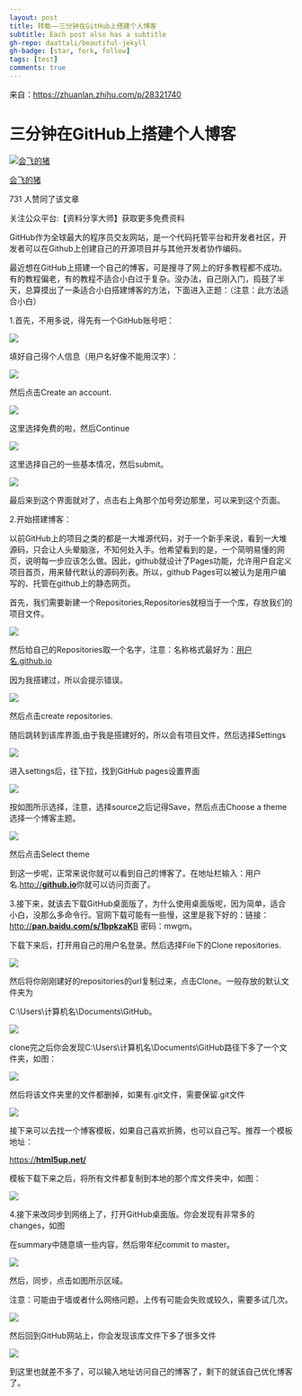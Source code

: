 ```yaml
---
layout: post
title: 转载——三分钟在GitHub上搭建个人博客
subtitle: Each post also has a subtitle
gh-repo: daattali/beautiful-jekyll
gh-badge: [star, fork, follow]
tags: [test]
comments: true
---
```


来自：https://zhuanlan.zhihu.com/p/28321740

# 三分钟在GitHub上搭建个人博客

[![会飞的猪](https://pica.zhimg.com/v2-29e36ac62525ddd884635b3093f5505b_xs.jpg?source=172ae18b)](https://www.zhihu.com/people/luhongquan)

[会飞的猪](https://www.zhihu.com/people/luhongquan)

731 人赞同了该文章

关注公众平台:【资料分享大师】获取更多免费资料

GitHub作为全球最大的程序员交友网站，是一个代码托管平台和开发者社区，开发者可以在Github上创建自己的开源项目并与其他开发者协作编码。

最近想在GitHub上搭建一个自己的博客，可是搜寻了网上的好多教程都不成功。有的教程偏老，有的教程不适合小白过于复杂。没办法，自己刚入门，捣鼓了半天，总算摸出了一条适合小白搭建博客的方法，下面进入正题：（注意：此方法适合小白）

1.首先，不用多说，得先有一个GitHub账号吧：

![](https://pic3.zhimg.com/80/v2-be8a3a6ad036c32b51caa3d78af4f146_720w.jpg)

填好自己得个人信息（用户名好像不能用汉字）：

![](https://pic3.zhimg.com/80/v2-37aac3db6e2094f0e2da6fb41196d6d6_720w.jpg)

然后点击Create an account.

![](https://pic2.zhimg.com/80/v2-7872012db459db8c8bab2793f7f79101_720w.jpg)

这里选择免费的啦，然后Continue

![](https://pic3.zhimg.com/80/v2-6b2a6d5aee07e8ab650c09e45c18d5d6_720w.jpg)

这里选择自己的一些基本情况，然后submit。

![](https://pic3.zhimg.com/80/v2-f96b47e3b9b37bbcebf8ae83d26fec2e_720w.jpg)

最后来到这个界面就对了，点击右上角那个加号旁边那里，可以来到这个页面。

2.开始搭建博客：

以前GitHub上的项目之类的都是一大堆源代码，对于一个新手来说，看到一大堆源码，只会让人头晕脑涨，不知何处入手。他希望看到的是，一个简明易懂的网页，说明每一步应该怎么做。因此，github就设计了Pages功能，允许用户自定义项目首页，用来替代默认的源码列表。所以，github Pages可以被认为是用户编写的、托管在github上的静态网页。

首先，我们需要新建一个Repositories,Repositories就相当于一个库，存放我们的项目文件。

![](https://pic4.zhimg.com/80/v2-bb9610cdfb32da5e5d029356666ac8b3_720w.jpg)

然后给自己的Repositories取一个名字，注意：名称格式最好为：[用户名.github.io](https://link.zhihu.com/?target=http%3A//xn--eqr924avxo.github.io/)

因为我搭建过，所以会提示错误。

![](https://pic2.zhimg.com/80/v2-ae40c07cde4cfe27b93c902850160891_720w.jpg)

然后点击create repositories.

随后跳转到该库界面,由于我是搭建好的，所以会有项目文件，然后选择Settings

![](https://pic4.zhimg.com/80/v2-3d639cfbaff027254b6e899a1642644b_720w.jpg)

进入settings后，往下拉，找到GitHub pages设置界面

![](https://pic1.zhimg.com/80/v2-90469a0aba1ab48ac8ddb7d9f39c1230_720w.jpg)

按如图所示选择，注意，选择source之后记得Save，然后点击Choose a theme选择一个博客主题。

![](https://pic2.zhimg.com/80/v2-be796f462202406cb2cd42fd511d6a85_720w.jpg)

然后点击Select theme

到这一步呢，正常来说你就可以看到自己的博客了。在地址栏输入：用户名.[http://**github.io**](https://link.zhihu.com/?target=http%3A//github.io)你就可以访问页面了。

3.接下来，就该去下载GitHub桌面版了，为什么使用桌面版呢，因为简单，适合小白，没那么多命令行。官网下载可能有一些慢，这里是我下好的：链接：[http://**pan.baidu.com/s/1bpkzaK**B](https://link.zhihu.com/?target=http%3A//pan.baidu.com/s/1bpkzaKB) 密码：mwgm。

下载下来后，打开用自己的用户名登录。然后选择File下的Clone repositories.

![](https://pic4.zhimg.com/80/v2-c5f165c7056bf8a1e81c98880e6bc3b7_720w.jpg)

然后将你刚刚建好的repositories的url复制过来，点击Clone。一般存放的默认文件夹为

C:\Users\计算机名\Documents\GitHub。

![](https://pic1.zhimg.com/80/v2-faf4513657fd78aad02687c02ba2e1c0_720w.jpg)

clone完之后你会发现C:\Users\计算机名\Documents\GitHub路径下多了一个文件夹，如图：

![](https://pic2.zhimg.com/80/v2-c73a4bec66a84957dd8b069b43f177d1_720w.jpg)

然后将该文件夹里的文件都删掉，如果有.git文件，需要保留.git文件

![](https://pic2.zhimg.com/80/v2-9e80d042f9b5c2cd0f4326890cdaa331_720w.jpg)

接下来可以去找一个博客模板，如果自己喜欢折腾，也可以自己写。推荐一个模板地址：

[https://**html5up.net/**](https://link.zhihu.com/?target=https%3A//html5up.net/)

模板下载下来之后，将所有文件都复制到本地的那个库文件夹中，如图：

![](https://pic2.zhimg.com/80/v2-8f81e8870436ae635ebba5af137990f5_720w.jpg)

4.接下来改同步到网络上了，打开GitHub桌面版。你会发现有非常多的changes，如图

在summary中随意填一些内容，然后带年纪commit to master。

![](https://pic4.zhimg.com/80/v2-3b08ca2dfb6215d86595c4fdc9fdb7f7_720w.jpg)

然后，同步，点击如图所示区域。

注意：可能由于墙或者什么网络问题，上传有可能会失败或较久，需要多试几次。

![](https://pic4.zhimg.com/80/v2-dcf13d09dfd1b34fb474ecbdcd404567_720w.jpg)

然后回到GitHub网站上，你会发现该库文件下多了很多文件

![](https://pic4.zhimg.com/80/v2-00a8904053bb937ecf5498a1db241ae3_720w.jpg)

到这里也就差不多了，可以输入地址访问自己的博客了，剩下的就该自己优化博客了。
